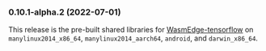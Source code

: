 ### 0.10.1-alpha.2 (2022-07-01)

This release is the pre-built shared libraries for [WasmEdge-tensorflow](https://github.com/second-state/WasmEdge-tensorflow) on `manylinux2014_x86_64`, `manylinux2014_aarch64`, `android`, and `darwin_x86_64`.
